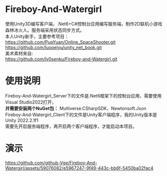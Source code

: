 # Fireboy-And-Watergirl
使用Unity3D编写客户端，.Net6+C#控制台应用编写服务端，制作2D联机小游戏森林冰火人。服务端采用状态同步方式。  
本人Unity新手，主要参考项目：  
https://github.com/PupYuan/Online_SpaceShooter.git  
https://github.com/luopeiyu/unity_net_book.git  
美术素材来自:  
https://github.com/lv0senku/Fireboy-and-Watergirl.git
# 使用说明
Fireboy-And-Watergirl_Server下的文件是.Net6框架下的控制台应用，需要使用Visual Studio2022打开，  
**并需要安装两个NuGet包：** Multiverse.CSharpSDK、Newtonsoft.Json  
Fireboy-And-Watergirl_Client下的文件是Unity客户端程序，我的Unity版本是Unity 2022.2.1f1  
需要先开启服务端程序，再开启两个客户端程序，才能启动本项目。  



# 演示
https://github.com/github-Vge/Fireboy-And-Watergirl/assets/59076082/e5967247-9f49-443c-bb6f-5450ba02fac4

